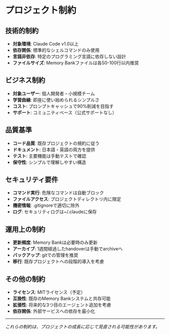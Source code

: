 # プロジェクト制約

## 技術的制約
- **対象環境**: Claude Code v1.0以上
- **依存関係**: 標準的なシェルコマンドのみ使用
- **言語非依存**: 特定のプログラミング言語に依存しない設計
- **ファイルサイズ**: Memory Bankファイルは各50-100行以内推奨

## ビジネス制約
- **対象ユーザー**: 個人開発者・小規模チーム
- **学習曲線**: 即座に使い始められるシンプルさ
- **コスト**: プロンプトキャッシュで90%削減を目指す
- **サポート**: コミュニティベース（公式サポートなし）

## 品質基準
- **コード品質**: 既存プロジェクトの規約に従う
- **ドキュメント**: 日本語・英語の両方を提供
- **テスト**: 主要機能は手動テストで確認
- **保守性**: シンプルで理解しやすい構造

## セキュリティ要件
- **コマンド実行**: 危険なコマンドは自動ブロック
- **ファイルアクセス**: プロジェクトディレクトリ内に限定
- **機密情報**: .gitignoreで適切に除外
- **ログ**: セキュリティログは~/.claudeに保存

## 運用上の制約
- **更新頻度**: Memory Bankは必要時のみ更新
- **アーカイブ**: 1週間経過したhandoverは手動でarchiveへ
- **バックアップ**: gitでの管理を推奨
- **移行**: 既存プロジェクトへの段階的導入を考慮

## その他の制約
- **ライセンス**: MITライセンス（予定）
- **互換性**: 既存のMemory Bankシステムと共存可能
- **拡張性**: 将来的な3つ目のエージェント追加を考慮
- **依存関係**: 外部サービスへの依存を最小化

---
*これらの制約は、プロジェクトの成長に応じて見直される可能性があります。*